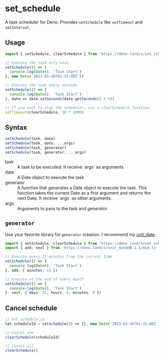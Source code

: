 # set_schedule

A task scheduler for Deno.
Provides `setSchedule` like `setTimeout` and `setInterval`.

## Usage

```ts
import { setSchedule, clearSchedule } from 'https://deno.land/x/set_schedule@1.0.0/mod.ts'

// Execute the task only once
setSchedule(() => {
  console.log(Date(), 'Task Start')
}, new Date('2023-03-16T01:15:00Z'))

// Execute the task every seconds
setSchedule(() => {
  console.log(Date(), 'Task Start')
}, date => date.setSeconds(date.getSeconds() + 1))

// If you want to stop the scheduler, use a clearSchedule function.
setTimeout(clearSchedule, 10 * 1000)
```

## Syntax

```js
setSchedule(task, date)
setSchedule(task, date, ...args)
setSchedule(task, generator)
setSchedule(task, generator, ...args)
```
<dl>
  <dt>task</dt>
  <dd>A task to be executed. It receive `args` as arguments.</dd>
  <dt>date</dt>
  <dd>A Date object to execute the task</dd>
  <dt>generator</dt>
  <dd>
    A function that generates a Date object to execute the task.
    This function takes the current Date as a first argument and returns the next Date.
    It receive `args` as other arguments.
  </dd>
  <dt>args</dt>
  <dd>Arguments to pass to the task and generator.</dd>
</dl>


## `generator`

Use your favorite library for `generator` creation. I recommend my [unit_date](https://deno.land/x/unit_date).


```ts
import { setSchedule, clearSchedule } from 'https://deno.land/x/set_schedule@1.0.0/mod.ts'
import { add, next } from 'https://deno.land/x/unit_date@0.1.1/mod.ts'

// Execute every 15 minutes from the current time
setSchedule(() => {
  console.log(Date(), 'Task Start')
}, add, { minutes: 15 })

// Execute at the end of every month
setSchedule(() => {
  console.log(Date(), 'Task Start')
}, next, { days: 31, hours: 9, minutes: 0 })
```

## Cancel schedule

```ts
// Get schedule id
let scheduleId = setSchedule(() => {}, new Date('2023-03-16T01:15:00Z'))

// Cancel one
clearSchedule(scheduleId)

// Cancel all
clearSchedule()
```